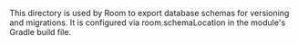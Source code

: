 This directory is used by Room to export database schemas for versioning and migrations.
It is configured via room.schemaLocation in the module's Gradle build file.